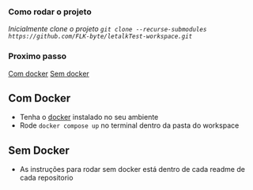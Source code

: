 ### Como rodar o projeto
 *Inicialmente clone o projeto ```git clone --recurse-submodules https://github.com/FLK-byte/letalkTest-workspace.git```*

 ### Proximo passo
[Com docker](#withDocker) 
[Sem docker](#withoutDocker) 

## <Span id="withDocker">Com Docker</Span>
 - Tenha o [docker](https://www.docker.com/) instalado no seu ambiente
 - Rode ```docker compose up``` no terminal dentro da pasta do workspace

## <Span id="withoutDocker">Sem Docker</Span>
 - As instruções para rodar sem docker está dentro de cada readme de cada repositorio